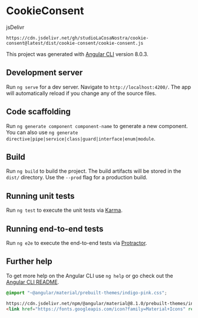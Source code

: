 # CookieConsent

jsDelivr

`https://cdn.jsdelivr.net/gh/studioLaCosaNostra/cookie-consent@latest/dist/cookie-consent/cookie-consent.js`

This project was generated with [Angular CLI](https://github.com/angular/angular-cli) version 8.0.3.

## Development server

Run `ng serve` for a dev server. Navigate to `http://localhost:4200/`. The app will automatically reload if you change any of the source files.

## Code scaffolding

Run `ng generate component component-name` to generate a new component. You can also use `ng generate directive|pipe|service|class|guard|interface|enum|module`.

## Build

Run `ng build` to build the project. The build artifacts will be stored in the `dist/` directory. Use the `--prod` flag for a production build.

## Running unit tests

Run `ng test` to execute the unit tests via [Karma](https://karma-runner.github.io).

## Running end-to-end tests

Run `ng e2e` to execute the end-to-end tests via [Protractor](http://www.protractortest.org/).

## Further help

To get more help on the Angular CLI use `ng help` or go check out the [Angular CLI README](https://github.com/angular/angular-cli/blob/master/README.md).

```css
@import "~@angular/material/prebuilt-themes/indigo-pink.css";
```

```html
https://cdn.jsdelivr.net/npm/@angular/material@8.1.0/prebuilt-themes/indigo-pink.css
<link href="https://fonts.googleapis.com/icon?family=Material+Icons" rel="stylesheet">
```
